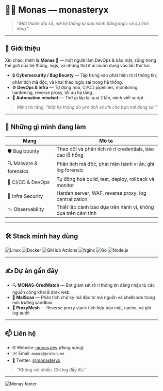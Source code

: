 # 👨‍💻 Monas — monasteryx

> *"Một thánh địa số, nơi hệ thống tự sửa mình bằng logic và sự tĩnh lặng."*

---

## 🧠 Giới thiệu

Xin chào, mình là **Monas** 👋 — một người làm DevOps & bảo mật, sống trong thế giới của hệ thống, logs, và những thứ ít ai muốn đụng vào lần thứ hai.

* 🔒 **Cybersecurity / Bug Bounty** — Tập trung vào phát hiện rò rỉ thông tin, phân tích mã độc, và khai thác logic sai trong hệ thống.
* ⚙️ **DevOps & Infra** — Tự động hoá, CI/CD pipelines, monitoring, hardening, reverse proxy, tối ưu hạ tầng.
* 🔁 **Automation mindset** — Thứ gì lặp lại quá 2 lần, mình viết script.

> Mình tin rằng: *"Một hệ thống đủ yên tĩnh sẽ chỉ cho bạn nơi đang sai."*

---

## 📌 Những gì mình đang làm

| Mảng                   | Mô tả                                                        |
| ---------------------- | ------------------------------------------------------------ |
| 🛡️ Bug bounty         | Theo dõi và phân tích rò rỉ credentials, báo cáo lỗ hổng     |
| 🔍 Malware & forensics | Phân tích mã độc, phát hiện hành vi ẩn, ghi log forensic     |
| 🧩 CI/CD & DevOps      | Tự động hoá build, test, deploy, rollback và monitor         |
| 🔐 Infra Security      | Harden server, WAF, reverse proxy, log centralization        |
| 📉 Observability       | Thiết lập cảnh báo dựa trên hành vi, không dựa trên cảm tính |

---

## 🛠️ Stack mình hay dùng

![Linux](https://img.shields.io/badge/-Linux-%23181717?style=flat\&logo=linux\&logoColor=white)
![Docker](https://img.shields.io/badge/-Docker-%232496ED?style=flat\&logo=docker\&logoColor=white)
![GitHub Actions](https://img.shields.io/badge/-GitHub%20Actions-%23181717?style=flat\&logo=githubactions\&logoColor=white)
![Nginx](https://img.shields.io/badge/-Nginx-%23009639?style=flat\&logo=nginx\&logoColor=white)
![Go](https://img.shields.io/badge/-Go-%2300ADD8?style=flat\&logo=go\&logoColor=white)
![Node.js](https://img.shields.io/badge/-Node.js-%23339933?style=flat\&logo=node.js\&logoColor=white)

---

## ✍️ Dự án gần đây

* 🔍 **MONAS-CredWatch** — Bot giám sát rò rỉ thông tin đăng nhập từ các nguồn công khai & dark web
* 🧪 **MalScan** — Phân tích chữ ký mã độc từ mã nguồn và shellcode trong môi trường sandbox
* 🔄 **ProxyMesh** — Reverse proxy stack tích hợp bảo mật, cache, và ghi log audit

---

## 📫 Liên hệ

* 🌐 Website: [monas.dev](https://monas.dev) *(đang dựng)*
* ✉️ Email: `monas@proton.me`
* 🧵 Twitter: [@monasteryx](https://twitter.com/monasteryx)

> "Không nói nhiều. Chỉ log đầy đủ."

---

![Monas footer](https://user-images.githubusercontent.com/placeholder/footer-monas.png)
